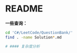 # README

**一些查询：**

```bash
cd 'C#/LeetCode/QuestionBank/'
find . -name Solution*.md

# #### 复杂度分析
```
